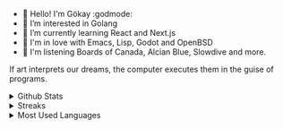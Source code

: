 - 👋 Hello! I'm Gökay :godmode:
- 👀 I’m interested in Golang
- 🌱 I’m currently learning React and Next.js
- 💞️ I'm in love with Emacs, Lisp, Godot and OpenBSD
- 🎵 I'm listening Boards of Canada, Alcian Blue, Slowdive and more.

If art interprets our dreams, the computer executes them in the guise of programs.

<details>
<summary>Github Stats</summary>
<img src="https://github-readme-stats.vercel.app/api?username=naphteine">
</details>

<details>
<summary>Streaks</summary>
<img src="https://streak-stats.demolab.com/?user=naphteine">
</details>

<details>
<summary>Most Used Languages</summary>
<img src="https://github-readme-stats.vercel.app/api/top-langs/?username=naphteine&layout=compact">
</details>

